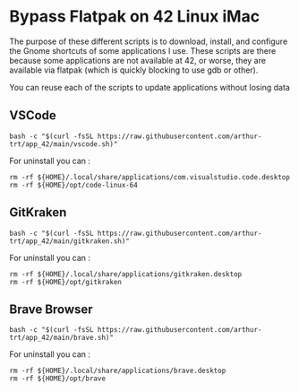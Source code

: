 # Bypass Flatpak on 42 Linux iMac

The purpose of these different scripts is to download, install, and configure the Gnome shortcuts of some applications I use. These scripts are there because some applications are not available at 42, or worse, they are available via flatpak (which is quickly blocking to use gdb or other).

You can reuse each of the scripts to update applications without losing data

## VSCode
```
bash -c "$(curl -fsSL https://raw.githubusercontent.com/arthur-trt/app_42/main/vscode.sh)"
```

For uninstall you can :
```
rm -rf ${HOME}/.local/share/applications/com.visualstudio.code.desktop
rm -rf ${HOME}/opt/code-linux-64
```

## GitKraken
```
bash -c "$(curl -fsSL https://raw.githubusercontent.com/arthur-trt/app_42/main/gitkraken.sh)"
```

For uninstall you can :
```
rm -rf ${HOME}/.local/share/applications/gitkraken.desktop
rm -rf ${HOME}/opt/gitkraken
```

## Brave Browser
```
bash -c "$(curl -fsSL https://raw.githubusercontent.com/arthur-trt/app_42/main/brave.sh)"
```

For uninstall you can :
```
rm -rf ${HOME}/.local/share/applications/brave.desktop
rm -rf ${HOME}/opt/brave
```

